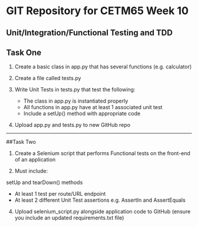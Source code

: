 # GIT Repository for CETM65 Week 10
## Unit/Integration/Functional Testing and TDD

## Task One

1. Create a basic class in app.py that has several functions (e.g. calculator)

2. Create a file called tests.py

3. Write Unit Tests in tests.py that test the following:

    * The class in app.py is instantiated properly
    * All functions in app.py have at least 1 associated  unit test
    * Include a setUp() method with appropriate code
    
4. Upload app.py and tests.py to new GitHub repo

-----------------------------------------------------------------------------------------------------------------------------------------------------------------------------------
##Task Two

1. Create a Selenium script that performs Functional tests on the front-end of an application

2. Must include:

setUp and tearDown() methods
* At least 1 test per route/URL endpoint
* At least 2 different Unit Test assertions e.g. AssertIn and AssertEquals

4. Upload selenium_script.py alongside application code to GitHub (ensure you include an updated requirements.txt file)

 

 
